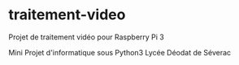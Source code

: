 # traitement-video
Projet de traitement vidéo pour Raspberry Pi 3

Mini Projet d'informatique sous Python3
Lycée Déodat de Séverac
